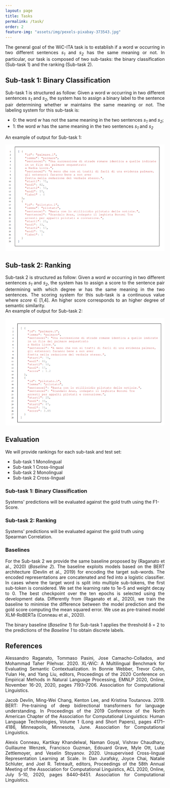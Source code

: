 ```yaml
---
layout: page
title: Tasks
permalink: /task/
order: 2
feature-img: "assets/img/pexels-pixabay-373543.jpg"
---
```


<p align="justify">
The general goal of the WiC-ITA task is to establish if a word <i>w</i> occurring in two different sentences <i>s<sub>1</sub></i> and <i>s<sub>2</sub></i> has the same meaning or not.
In particular, our task is composed of two sub-tasks: the binary classification (Sub-task 1) and the ranking (Sub-task 2).
</p>


<h2>Sub-task 1: Binary Classification</h2>
<p align="justify">
Sub-task 1 is structured as follow:
Given a word <i>w</i> occurring in two different sentences <i>s<sub>1</sub></i> and <i>s<sub>2</sub></i>, the system has to assign a binary label to the sentence pair determining whether <i>w</i> maintains the same meaning or not.
The labeling system for this sub-task is:
 <ul>
  <li>0: the word <i>w</i> has not the same meaning in the two sentences <i>s<sub>1</sub></i> and <i>s<sub>2</sub></i>;</li>
  <li>1: the word <i>w</i> has the same meaning in the two sentences <i>s<sub>1</sub></i> and <i>s<sub>2</sub></i></li>
</ul> 

An example of output for Sub-task 1:
</p>
<img src="/assets/img/example2.png" alt="example2">




<h2>Sub-task 2: Ranking</h2>
<p align="justify">
Sub-task 2 is structured as follow:
Given a word <i>w</i> occurring in two different sentences <i>s<sub>1</sub></i> and <i>s<sub>2</sub></i>, the system has to assign a score to the sentence pair determining with which degree <i>w</i> has the same meaning in the two sentences. 
The scoring system for this sub-task is a continuous value where <i>score</i> &#8712; [1,4].
An higher score corresponds to an higher degree of semantic similarity.
<br>
An example of output for Sub-task 2:
</p>
<img src="/assets/img/example.png" alt="example">


<h2>Evaluation</h2>
We will provide rankings for each sub-task and test set: 
<ul>
<li> Sub-task 1 Monolingual</li>
<li> Sub-task 1 Cross-lingual</li>
<li> Sub-task 2 Monolingual</li>
<li> Sub-task 2 Cross-lingual</li>
</ul>

<h3> Sub-task 1: Binary Classification </h3>
Systems' predictions will be evaluated against the gold truth using the F1-Score.

<h3> Sub-task 2: Ranking </h3>
Systems' predictions will be evaluated against the gold truth using Spearman Correlation.

<h3> Baselines </h3>
<p align="justify">
For the Sub-task 2 we provide the same baseline proposed by (Raganato et al., 2020) (<i>Baseline 2</i>). The baseline exploits models based on the BERT architecture (Devlin et al., 2019) for encoding the target sub-words. The encoded representations are concatenated and fed into a logistic classifier. In cases where the target word is split into multiple sub-tokens, the first sub-token is considered. 
We set the learning rate to 1e-5 and weight decay to 0. The best checkpoint over the ten epochs is selected using the development data.
Differently from (Raganato et al., 2020), we train the baseline to minimise the difference between the model prediction and the gold score computing the mean squared error. We use as pre-trained model XLM-RoBERTa (Conneau et al., 2020).
</p>
<p align="justify">
The binary baseline (<i>Baseline 1</i>) for Sub-task 1 applies the threshold &delta; = 2 to the predictions of the <i>Baseline 1</i> to obtain discrete labels.
</p>

<h2> References </h2>
<p align="justify">
Alessandro Raganato, Tommaso Pasini, Jose Camacho-Collados, and Mohammad Taher Pilehvar. 2020. XL-WiC: A Multilingual Benchmark for Evaluating Semantic Contextualization. In Bonnie Webber, Trevor Cohn, Yulan He, and Yang Liu, editors, Proceedings of the 2020 Conference on Empirical Methods in Natural Language Processing, EMNLP 2020, Online, November 16-20, 2020, pages 7193–7206. Association for Computational Linguistics.
</p>

<p align="justify">
Jacob Devlin, Ming-Wei Chang, Kenton Lee, and Kristina Toutanova. 2019. BERT: Pre-training of deep bidirectional transformers for language understanding. In Proceedings of the 2019 Conference of the North American Chapter of the Association for Computational Linguistics: Human Language Technologies, Volume 1 (Long and Short Papers), pages 4171–4186, Minneapolis, Minnesota, June. Association for Computational Linguistics.
</p>

<p align="justify">
Alexis Conneau, Kartikay Khandelwal, Naman Goyal, Vishrav Chaudhary, Guillaume Wenzek, Francisco Guzman, Edouard Grave, Myle Ott, Luke Zettlemoyer, and Veselin Stoyanov. 2020. Unsupervised Cross-lingual Representation Learning at Scale. In Dan Jurafsky, Joyce Chai, Natalie Schluter, and Joel R. Tetreault, editors, Proceedings of the 58th Annual Meeting of the Association for Computational Linguistics, ACL 2020, Online, July 5-10, 2020, pages 8440–8451. Association for Computational Linguistics.
</p>

<script>
const ul = document.getElementsByTagName("nav")[0].getElementsByTagName("ul")[0];
ul.innerHTML = `
            <li>
                <a class="clear" aria-label="Home" title="Home" href="/index.html">
                     Home 
                </a>
            </li>
            <li class="separator"> | </li>
            <li>
                <a class="clear" aria-label="Tasks" title="Tasks" href="/task/">
                     Tasks 
                </a>
            </li>
            <li class="separator"> | </li>
            <li>
                <a class="clear" aria-label="Data" title="Data" href="/data/">
                     Data 
                </a>
            </li>
            <li class="separator"> | </li>
            <li>
                <a class="clear" aria-label="Important Dates" title="Important Dates" href="/dates/">
                     Important Dates 
                </a>
            </li>
            <li class="separator"> | </li>
            <li>
                <a class="clear" aria-label="Organizers" title="Organizers" href="/organizers/">
                     Organizers 
                </a>
            </li>
            <li class="separator"> | </li>
        <li class="separator"> | </li>
            <li>
            	<a id="theme-toggle" title="Home " aria-label="Home" onclick="themeToggle()">
            		<i class="fas fa-adjust" aria-hidden="true"></i>
            	</a>
            </li>
`;
</script>
